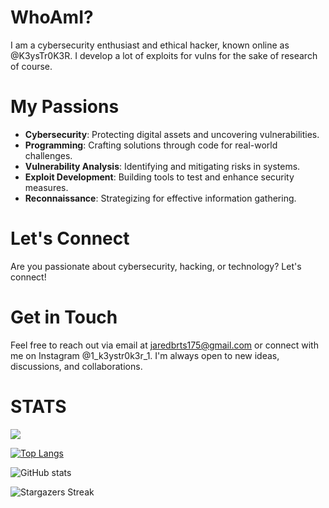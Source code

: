 # WhoAmI?
I am a cybersecurity enthusiast and ethical hacker, known online as @K3ysTr0K3R. I develop a lot of exploits for vulns for the sake of research of course.

# My Passions
- **Cybersecurity**: Protecting digital assets and uncovering vulnerabilities.
- **Programming**: Crafting solutions through code for real-world challenges.
- **Vulnerability Analysis**: Identifying and mitigating risks in systems.
- **Exploit Development**: Building tools to test and enhance security measures.
- **Reconnaissance**: Strategizing for effective information gathering.

# Let's Connect
Are you passionate about cybersecurity, hacking, or technology? Let's connect!

# Get in Touch
Feel free to reach out via email at jaredbrts175@gmail.com or connect with me on Instagram @1_k3ystr0k3r_1. I'm always open to new ideas, discussions, and collaborations.

# STATS

![](https://komarev.com/ghpvc/?username=K3ysTr0K3R)

[![Top Langs](https://github-readme-stats.vercel.app/api/top-langs/?username=K3ysTr0K3R&layout=compact&theme=dark)](https://github.com/K3ysTr0K3R)

![GitHub stats](https://github-readme-stats.vercel.app/api?username=K3ysTr0K3R&show_icons=true&theme=dark)

![Stargazers Streak](https://github-readme-streak-stats.herokuapp.com/?user=K3ysTr0K3R&theme=black-ice)
